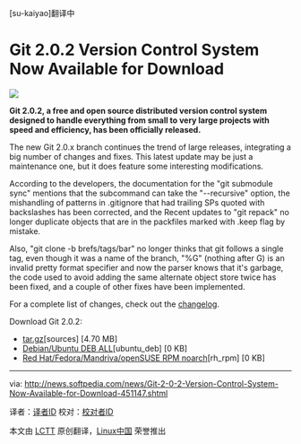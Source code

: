 [su-kaiyao]翻译中

Git 2.0.2 Version Control System Now Available for Download
================================================================================
![](http://i1-news.softpedia-static.com/images/news2/Git-2-0-2-Version-Control-System-Now-Available-for-Download-451147-2.jpg)

**Git 2.0.2, a free and open source distributed version control system designed to handle everything from small to very large projects with speed and efficiency, has been officially released.**

The new Git 2.0.x branch continues the trend of large releases, integrating a big number of changes and fixes. This latest update may be just a maintenance one, but it does feature some interesting modifications.

According to the developers, the documentation for the "git submodule sync" mentions that the subcommand can take the "--recursive" option, the mishandling of patterns in .gitignore that had trailing SPs quoted with backslashes has been corrected, and the Recent updates to "git repack" no longer duplicate objects that are in the packfiles marked with .keep flag by mistake.

Also, "git clone -b brefs/tags/bar" no longer thinks that git follows a single tag, even though it was a name of the branch, "%G" (nothing after G) is an invalid pretty format specifier and now the parser knows that it's garbage, the code used to avoid adding the same alternate object store twice has been fixed, and a couple of other fixes have been implemented.

For a complete list of changes, check out the [changelog][1]. 

Download Git 2.0.2:

- [tar.gz][1][sources] [4.70 MB]
- [Debian/Ubuntu DEB ALL][2][ubuntu_deb] [0 KB]
- [Red Hat/Fedora/Mandriva/openSUSE RPM noarch][3][rh_rpm] [0 KB]

--------------------------------------------------------------------------------

via: http://news.softpedia.com/news/Git-2-0-2-Version-Control-System-Now-Available-for-Download-451147.shtml

译者：[译者ID](https://github.com/译者ID) 校对：[校对者ID](https://github.com/校对者ID)

本文由 [LCTT](https://github.com/LCTT/TranslateProject) 原创翻译，[Linux中国](http://linux.cn/) 荣誉推出

[1]:https://github.com/git/git/blob/master/Documentation/RelNotes/2.0.2.txt
[2]:https://github.com/git/git/archive/v2.0.2.tar.gz
[3]:http://git-scm.com/download/linux
[4]:http://git-scm.com/download/linux
